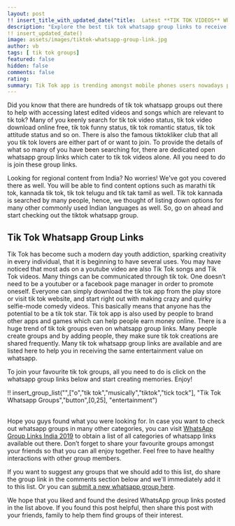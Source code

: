 ```yaml
---
layout: post
!! insert_title_with_updated_date("title:  Latest **TIK TOK VIDEOS** WhatsApp Group Links") !!
description: "Explore the best tik tok whatsapp group links to receive the latest and funniest tik tok videos and popular tik tok songs"
!! insert_updated_date()
image: assets/images/tiktok-whatsapp-group-link.jpg
author: vb 
tags: [ tik tok groups]
featured: false
hidden: false
comments: false 
rating:
summary: Tik Tok app is trending amongst mobile phones users nowadays primarily for entertainment purposes. Tik Tok was launched with the idea of fun digital entertainment wherein users could connect with others, create content in the form of tik tok videos, which are essentially short-form videos or lip sync to tik tok songs etc. Users enjoyed displaying their creativity on the app as it helps gain popularity, which in turn makes them tik tok stars. Yes, this is true! Tik tok allows its users to gain following and earn through influencer marketing. Signing up on tik tok app is fairly easy. After downloading the app, users undergo the tik tok login process, and that's it. They are ready to start creating and posting content to work towards becoming the next tik tok stars. Now, we know that some people are naturally creative and are capable of creating their own video content. For majority of the others, this seems rather challenging. No need to worry because we've got your back. There are several sources which can be leveraged to share funny tik tok videos, popular tik tok songs etc. and this blog post has been written just to help you out with that. 
---
```


Did you know that there are hundreds of tik tok whatsapp groups out there  to help with accessing latest edited videos and songs which are relevant to tik tok? Many of you keenly search for tik tok video status, tik tok video download online free, tik tok funny status, tik tok romantic status, tik tok attitude status and so on. There is also the famous tiktokliker club that all you tik tok lovers are either part of or want to join. To provide the details of what so many of you have been searching for, there are dedicated open whatsapp group links which cater to tik tok videos alone. All you need to do is join these group links. 

Looking for regional content from India? No worries! We've got you covered there as well. You will be able to find content options such as marathi tik tok, kannada tik tok, tik tok telugu and tik tak tamil as well. Tik tok kannada is searched by many people, hence, we thought of listing down options for many other commonly used Indian languages as well. So, go on ahead and start checking out the tiktok whatsapp group.

## Tik Tok Whatsapp Group Links

Tik Tok has become such a modern day youth addiction, sparking creativity in every individual, that it is beginning to have several uses. You may have noticed that most ads on a youtube video are also Tik Tok songs and Tik Tok videos. Many things can be communicated through tik tok. One doesn’t need to be a youtuber or a facebook page manager in order to promote oneself. Everyone can simply download the tik tok app from the play store or visit tik tok website, and start right out with making crazy and quirky selfie-mode comedy videos. This basically means that anyone has the potential to be a tik tok star. Tik tok app is also used by people to brand other apps and games which can help people earn money online. There is a huge trend of tik tok groups even on whatsapp group links. Many people create groups and by adding people, they make sure tik tok creations are shared frequently. Many tik tok whatsapp group links are available and are listed here to help you in receiving the same entertainment value on whatsapp.

To join your favourite tik tok groups, all you need to do is click on the whatsapp group links below and start creating memories. Enjoy!

!! insert_group_list("",["o","tik tok","musically","tiktok","tick tock"], "Tik Tok Whatsapp Groups","button",[0,25], "entertainment") 

<br/>
Hope you guys found what you were looking for. In case you want to check out whatsapp groups in many other categories, you can visit <a href="{{site.baseurl}}/whatsapp-group-links">WhatsApp Group Links India 2019</a>  to obtain a list of all categories of whatsapp links available out there. Don’t forget to share your favourite groups amongst your friends so that you can all enjoy together. Feel free to have healthy interactions with other group members. 

If you want to suggest any groups that we should add to this list, do share the group link in the comments section below and we'll immediately add it to this list. Or you can <a href="{{ site.baseurl}}/submit-whatsapp-group">submit a new whatsapp group here</a>.

We hope that you liked and found the desired WhatsApp group links posted in the list above. If you found this post helpful, then share this post with your friends, family to help them find groups of their interest. 

<br />
<br />
